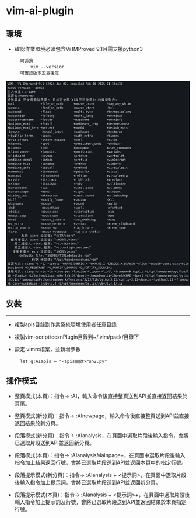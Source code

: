 # vim-ai-plugin


## 環境

* 確認作業環境必須包含Vi IMProved 9.1且需支援python3
    
        可透過 
            vim --version 
        可確認版本及支援度

![Images](https://github.com/weya3701/vim-ai-plugin/blob/deploy/static/images/vim_version.png)

## 安裝

* * *

* 複製apis目錄到作業系統環境使用者任意目錄

* 複製vim-script/ccxnPlugin目錄到~/.vim/pack/目錄下

* 設定.vimrc檔案，並新增參數

        let g:AIapis = "<apis目錄>run2.py"

## 操作模式

* 整頁模式(本頁)：指令→ :AI，輸入命令後直接整頁送到API並直接返回結果於頁尾。

* 整頁模式(新分頁)：指令→ :AInewpage，輸入命令後直接整頁送到API並直接返回結果於新分頁。

* 段落模式(新分頁)：指令→ :AIanalysis，在頁面中選取片段後輸入指令，會將已選取片段送到API並返回新分頁。

* 段落模式(本頁)：指令→ :AIanalysisMainpage+<line number>，在頁面中選取片段後輸入指令加上結果返回行號，會將已選取片段送到API並返回本頁中的指定行號。

* 段落提示模式(新分頁)：指令→ :AIanalysis + <提示詞>，在頁面中選取片段後輸入指令加上提示詞，會將已選取片段送到API並返回新分頁。

* 段落提示模式(本頁)：指令→ :AIanalysis + <提示詞>+<line number>，在頁面中選取片段後輸入指令加上提示詞及行號，會將已選取片段送到API並返回結果於本頁指定行號。
